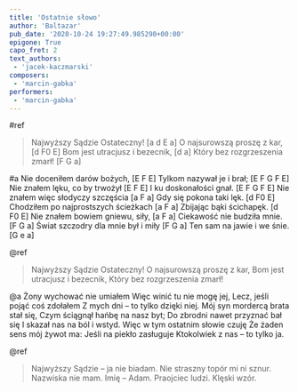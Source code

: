 ```yaml
---
title: 'Ostatnie słowo'
author: 'Baltazar'
pub_date: '2020-10-24 19:27:49.985290+00:00'
epigone: True
capo_fret: 2
text_authors:
 - 'jacek-kaczmarski'
composers:
 - 'marcin-gabka'
performers:
 - 'marcin-gabka'
---
```


#ref
>Najwyższy Sądzie Ostateczny! [a d E a]
>O najsurowszą proszę z kar, [d F0 E]
>Bom jest utracjusz i bezecnik, [d a]
>Który bez rozgrzeszenia zmarł! [F G a]

#a
Nie doceniłem darów bożych, [E F E]
Tylkom nazywał je i brał; [E F G F E]
Nie znałem lęku, co by trwożył [E F E]
I ku doskonałości gnał. [E F G F E]
Nie znałem więc słodyczy szczęścia [a F a]
Gdy się pokona taki lęk. [d F0 E]
Chodziłem po najprostszych ścieżkach [a F a]
Zbijając bąki ścichapęk. [d F0 E]
Nie znałem bowiem gniewu, siły, [a F a]
Ciekawość nie budziła mnie. [F G a]
Świat szczodry dla mnie był i miły [F G a]
Ten sam na jawie i we śnie. [G e a]

@ref
>Najwyższy Sądzie Ostateczny!
>O najsurowszą proszę z kar,
>Bom jest utracjusz i bezecnik,
>Który bez rozgrzeszenia zmarł!

@a
Żony wychować nie umiałem
Więc winić tu nie mogę jej,
Lecz, jeśli pojąć coś zdołałem
Z mych dni – to tylko dzięki niej.
Mój syn mordercą brata stał się,
Czym ściągnął hańbę na nasz byt;
Do zbrodni nawet przyznać bał się
I skazał nas na ból i wstyd.
Więc w tym ostatnim słowie czuję
Że żaden sens mój żywot ma:
Jeśli na piekło zasługuje
Ktokolwiek z nas – to tylko ja.

@ref
>Najwyższy Sądzie – ja nie biadam.
>Nie straszny topór mi ni sznur.
>Nazwiska nie mam. Imię – Adam.
>Praojciec ludzi. Klęski wzór.